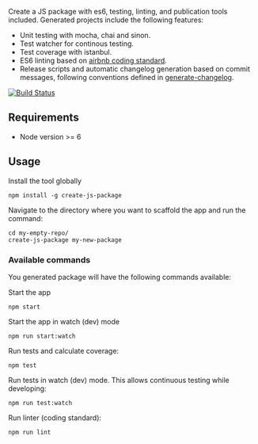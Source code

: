 Create a JS package with es6, testing, linting, and publication tools included. Generated projects include the following features:

* Unit testing with mocha, chai and sinon.
* Test watcher for continous testing.
* Test coverage with istanbul.
* ES6 linting based on [airbnb coding standard](https://www.npmjs.com/package/eslint-config-airbnb).
* Release scripts and automatic changelog generation based on commit messages, following conventions defined in [generate-changelog](https://www.npmjs.com/package/generate-changelog).


[![Build Status](https://travis-ci.org/jramcast/create-js-package.svg?branch=master)](https://travis-ci.org/jramcast/create-js-package)


## Requirements

* Node version >= 6

## Usage

Install the tool globally

```
npm install -g create-js-package
```

Navigate to the directory where you want to scaffold the app and run the command:

```
cd my-empty-repo/
create-js-package my-new-package
```


### Available commands

You generated package will have the following commands available:

Start the app
```
npm start
```

Start the app in watch (dev) mode
```
npm run start:watch
```

Run tests and calculate coverage:
```
npm test
```

Run tests in watch (dev) mode. This allows continuous testing while developing:
```
npm run test:watch
```

Run linter (coding standard):
```
npm run lint
```
